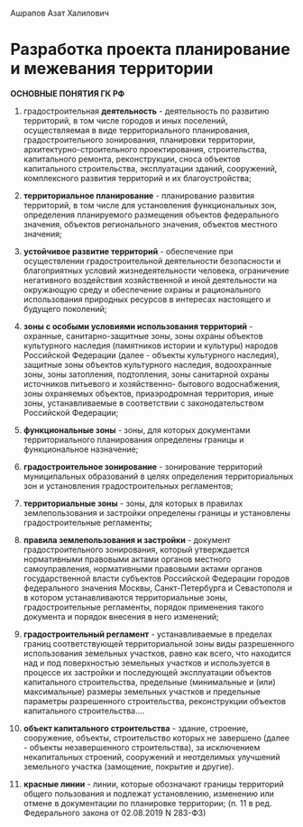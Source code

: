 Ашрапов Азат Халилович

# Разработка проекта планирование и межевания территории
**ОСНОВНЫЕ ПОНЯТИЯ ГК РФ**

1) градостроительная **деятельность** - деятельность по развитию территорий, в том числе городов и иных поселений, осуществляемая в виде территориального планирования, градостроительного зонирования, планировки территории, архитектурно-строительного проектирования, строительства, капитального ремонта, реконструкции, сноса объектов капитального строительства, эксплуатации зданий, сооружений, комплексного развития территорий и их благоустройства;
2) **территориальное планирование** - планирование развития территорий, в том числе для установления функциональных зон, определения планируемого размещения объектов федерального значения, объектов регионального значения, объектов местного значения;
3) **устойчивое развитие территорий** - обеспечение при осуществлении градостроительной деятельности безопасности и благоприятных условий жизнедеятельности человека, ограничение негативного воздействия хозяйственной и иной деятельности на окружающую среду и обеспечение охраны и рационального использования природных ресурсов в интересах настоящего и будущего поколений;
4) **зоны с особыми условиями использования территорий** - охранные, санитарно-защитные зоны, зоны охраны объектов культурного наследия (памятников истории и культуры) народов Российской Федерации (далее - объекты культурного наследия), защитные зоны объектов культурного наследия, водоохранные зоны, зоны затопления, подтопления, зоны санитарной охраны источников питьевого и хозяйственно- бытового водоснабжения, зоны охраняемых объектов, приаэродромная территория, иные зоны, устанавливаемые в соответствии с законодательством Российской Федерации;
5) **функциональные зоны** - зоны, для которых документами территориального планирования определены границы и функциональное назначение;
6) **градостроительное зонирование** - зонирование территорий муниципальных образований в целях определения территориальных зон и установления градостроительных регламентов;
7) **территориальные зоны** - зоны, для которых в правилах землепользования и застройки определены границы и установлены градостроительные регламенты;
8) **правила землепользования и застройки** - документ градостроительного зонирования, который утверждается нормативными правовыми актами органов местного самоуправления, нормативными правовыми актами органов государственной власти субъектов Российской Федерации городов федерального значения Москвы, Санкт-Петербурга и Севастополя и в котором устанавливаются территориальные зоны, градостроительные регламенты, порядок применения такого документа и порядок внесения в него изменений;
9) **градостроительный регламент** - устанавливаемые в пределах границ соответствующей территориальной зоны виды разрешенного использования земельных участков, равно как всего, что находится над и под поверхностью земельных участков и используется в процессе их застройки и последующей эксплуатации объектов капитального строительства, предельные (минимальные и (или) максимальные) размеры земельных участков и предельные параметры разрешенного строительства, реконструкции объектов капитального строительства....
10) **объект капитального строительства** - здание, строение, сооружение, объекты, строительство которых не завершено (далее - объекты незавершенного строительства), за исключением некапитальных строений, сооружений и неотделимых улучшений земельного участка (замощение, покрытие и другие).

11) **красные линии** - линии, которые обозначают границы территорий общего пользования и подлежат установлению, изменению или отмене в документации по планировке территории; (п. 11 в ред. Федерального закона от 02.08.2019 N 283-ФЗ)